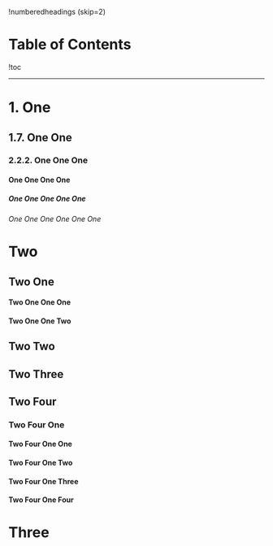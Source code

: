 !numberedheadings (skip=2)

# Table of Contents

!toc

----

# 1. One

## 1.7. One One

### 2.2.2. One One One

#### One One One One

##### One One One One One

###### One One One One One One

# Two

## Two One

#### Two One One One

#### Two One One Two

## Two Two

## Two Three

## Two Four

### Two Four One

#### Two Four One One

#### Two Four One Two

#### Two Four One Three

#### Two Four One Four

# Three


